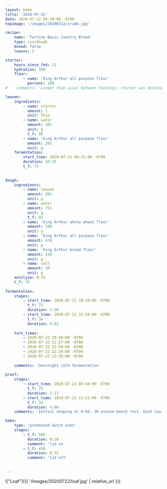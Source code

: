 ```yaml
--- 
layout: bake
title: '2020-07-22'
date: 2020-07-22 09:30:00 -0700
topimage: '/images/20200722/crumb.jpg'

recipe:
    name: 'Tartine Basic Country Bread'
    type: sourdough
    knead: false
    loaves: 2

starter:
    hours_since_fed: 11
    hydration: 100
    flour:
        - name: 'King Arthur all purpose flour'
          percent: 100
#    comments: 'Longer than usual between feedings; starter was developing slowly. Possibly on the dry side.'

leaven:
    ingredients:
        - name: starter
          amount: 1
          unit: Tbsp
        - name: water
          amount: 201
          unit: g
          t_f: 86
        - name: 'King Arthur all purpose flour'
          amount: 201
          unit: g
    fermentation:
        start_time: 2020-07-22 09:31:00 -0700
        duration: 10:55
        t_f: 75
    
        
dough:
    ingredients:
        - name: leaven
          amount: 201
          unit: g
        - name: water
          amount: 751
          unit: g
          t_f: 82
        - name: 'King Arthur whole wheat flour'
          amount: 100
          unit: g
        - name: 'King Arthur all purpose flour'
          amount: 670
          unit: g
        - name: 'King Arthur bread flour'
          amount: 230 
          unit: g
        - name: salt
          amount: 20
          unit: g
    autolyze: 0:33
    t_f: 75
    
fermentation:
    stages:
        - start_time: 2020-07-22 20:26:00 -0700
          t_f: 75
          duration: 2:30
        - start_time: 2020-07-22 22:56:00 -0700
          t_f: 34
          duration: 9:03
    
    turn_times:
        - 2020-07-22 20:56:00 -0700
        - 2020-07-22 21:27:00 -0700
        - 2020-07-22 21:58:00 -0700
        - 2020-07-22 22:29:00 -0700
        - 2020-07-22 22:56:00 -0700
        
    comments: 'Overnight cold fermentation'
      
proof:
    stages:
        - start_time: 2020-07-23 09:40:00 -0700
          t_f: 75
          duration: 2:11
        - start_time: 2020-07-23 11:51:00 -0700
          t_f: 34
          duration: 4:00
    comments: 'Initial shaping at 9:06, 30 minute bench rest. Each loaf brought out about 10 minutes before baking.'

bake:
    type: 'preheated dutch oven'
    stages:
        - t_f: 500
          duration: 0:20
          comment: 'lid on'
        - t_f: 450
          duration: 0:31
          comment: 'lid off'
          
    
---
```


!["Loaf"]({{ '/images/20200722/loaf.jpg' | relative_url }})

